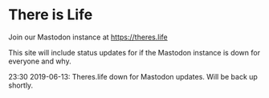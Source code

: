 # There is Life

Join our Mastodon instance at https://theres.life

This site will include status updates for if the Mastodon instance is down for everyone and why.


23:30 2019-06-13: Theres.life down for Mastodon updates. Will be back up shortly.
